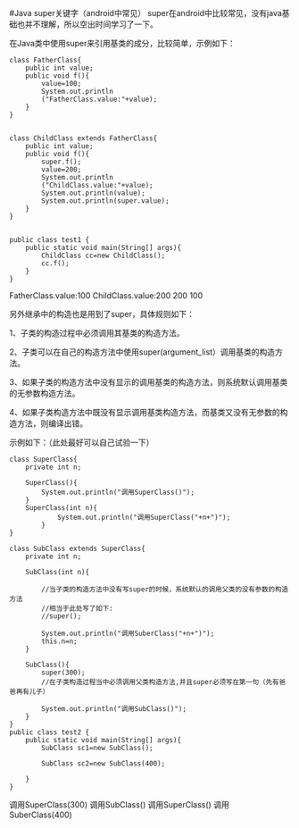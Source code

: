 #Java   super关键字（android中常见）
super在android中比较常见，没有java基础也并不理解，所以空出时间学习了一下。

 

在Java类中使用super来引用基类的成分，比较简单，示例如下：



```
class FatherClass{
	public int value;
	public void f(){
		value=100;
		System.out.println
		("FatherClass.value:"+value);
	}
}


class ChildClass extends FatherClass{
	public int value;
	public void f(){
		super.f();
		value=200;
		System.out.println
		("ChildClass.value:"+value);
		System.out.println(value);
		System.out.println(super.value);
	}
}


public class test1 {
	public static void main(String[] args){
		ChildClass cc=new ChildClass();
		cc.f();
	}
}
```



FatherClass.value:100 ChildClass.value:200 200 100 

 

 

另外继承中的构造也是用到了super，具体规则如下：

 



 1、子类的构造过程中必须调用其基类的构造方法。

 2、子类可以在自己的构造方法中使用super(argument_list）调用基类的构造方法。

 3、如果子类的构造方法中没有显示的调用基类的构造方法，则系统默认调用基类的无参数构造方法。

 4、如果子类构造方法中既没有显示调用基类构造方法，而基类又没有无参数的构造方法，则编译出错。

示例如下：（此处最好可以自己试验一下）



```
class SuperClass{
	private int n;
	
	SuperClass(){
		System.out.println("调用SuperClass()");
	}
	SuperClass(int n){
			System.out.println("调用SuperClass("+n+")");
		}
}

class SubClass extends SuperClass{
	private int n;
	
	SubClass(int n){
		
		//当子类的构造方法中没有写super的时候，系统默认的调用父类的没有参数的构造方法
		//相当于此处写了如下:
		//super();
		
		System.out.println("调用SuberClass("+n+")");
		this.n=n;
	}
	
	SubClass(){
		super(300);
		//在子类构造过程当中必须调用父类构造方法,并且super必须写在第一句（先有爸爸再有儿子）
		
		System.out.println("调用SubClass()");
	}
}
public class test2 {
	public static void main(String[] args){
		SubClass sc1=new SubClass();
		
		SubClass sc2=new SubClass(400);
		
	}
}

```



调用SuperClass(300) 调用SubClass() 调用SuperClass() 调用SuberClass(400) 